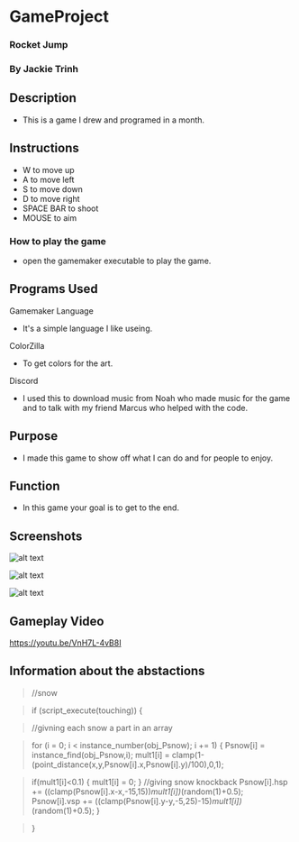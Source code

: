 # GameProject
### Rocket Jump
### By Jackie Trinh

## Description

* This is a game I drew and programed in a month. 

## Instructions

* W to move up
* A to move left
* S to move down
* D to move right 
* SPACE BAR to shoot 
* MOUSE to aim 

### How to play the game 

* open the gamemaker executable to play the game. 

## Programs Used

Gamemaker Language 
* It's a simple language I like useing.

ColorZilla
* To get colors for the art.

Discord 
* I used this to download music from Noah who made music for the game and to talk with my friend Marcus who helped with the code. 

## Purpose

* I made this game to show off what I can do and for people to enjoy.

## Function

* In this game your goal is to get to the end. 

## Screenshots

![alt text](https://github.com/JackieTrinh/GameProject/blob/master/unknown1_opt.png)

![alt text](https://github.com/JackieTrinh/GameProject/blob/master/unknown2_opt.png)

![alt text](https://github.com/JackieTrinh/GameProject/blob/master/unknown3_opt.png)

## Gameplay Video
https://youtu.be/VnH7L-4vB8I

## Information about the abstactions

>//snow 

>if (script_execute(touching)) {

>//givning each snow a part in an array 

>for (i = 0; i < instance_number(obj_Psnow); i += 1) {
>    Psnow[i] = instance_find(obj_Psnow,i);
>    mult1[i] = clamp(1-(point_distance(x,y,Psnow[i].x,Psnow[i].y)/100),0,1);
    
>    if(mult1[i]<0.1) {
>        mult1[i] = 0;
>    }
>    //giving snow knockback
>   Psnow[i].hsp += ((clamp(Psnow[i].x-x,-15,15))*mult1[i])*(random(1)+0.5);
>   Psnow[i].vsp += ((clamp(Psnow[i].y-y,-5,25)-15)*mult1[i])*(random(1)+0.5);
>}

>}
